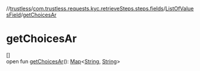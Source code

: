 //[trustless](../../../index.md)/[com.trustless.requests.kyc.retrieveSteps.steps.fields](../index.md)/[ListOfValuesField](index.md)/[getChoicesAr](get-choices-ar.md)

# getChoicesAr

[]\
open fun [getChoicesAr](get-choices-ar.md)(): [Map](https://kotlinlang.org/api/latest/jvm/stdlib/kotlin.collections/-map/index.html)&lt;[String](https://kotlinlang.org/api/latest/jvm/stdlib/kotlin/-string/index.html), [String](https://kotlinlang.org/api/latest/jvm/stdlib/kotlin/-string/index.html)&gt;
